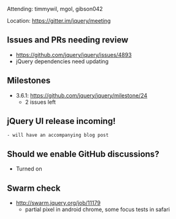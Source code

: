 Attending: timmywil, mgol, gibson042

Location: https://gitter.im/jquery/meeting

## Issues and PRs needing review
* https://github.com/jquery/jquery/issues/4893
* jQuery dependencies need updating

## Milestones
* 3.6.1: https://github.com/jquery/jquery/milestone/24
	- 2 issues left

## jQuery UI release incoming!
	- will have an accompanying blog post

## Should we enable GitHub discussions?
- Turned on

## Swarm check
* http://swarm.jquery.org/job/11179 
	* partial pixel in android chrome, some focus tests in safari

